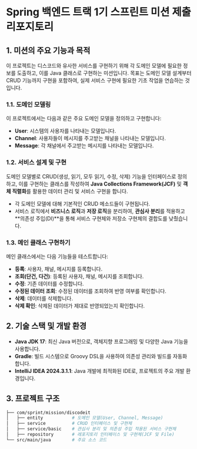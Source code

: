 # Spring 백엔드 트랙 1기 스프린트 미션 제출 리포지토리 

## 1. 미션의 주요 기능과 목적
이 프로젝트는 디스코드와 유사한 서비스를 구현하기 위해 각 도메인 모델에 필요한 정보를 도출하고, 이를 Java 클래스로 구현하는 미션입니다. 목표는 도메인 모델 설계부터 CRUD 기능까지 구현을 포함하여, 실제 서비스 구현에 필요한 기초 작업을 연습하는 것입니다.

### 1.1. 도메인 모델링
이 프로젝트에서는 다음과 같은 주요 도메인 모델을 정의하고 구현합니다:
- **User**: 시스템의 사용자를 나타내는 모델입니다.
- **Channel**: 사용자들이 메시지를 주고받는 채널을 나타내는 모델입니다.
- **Message**: 각 채널에서 주고받는 메시지를 나타내는 모델입니다.

### 1.2. 서비스 설계 및 구현
도메인 모델별로 CRUD(생성, 읽기, 모두 읽기, 수정, 삭제) 기능을 인터페이스로 정의하고, 이를 구현하는 클래스를 작성하여 **Java Collections Framework(JCF)** 및 **객체 직렬화**를 활용한 데이터 관리 및 서비스 구현을 합니다.
- 각 도메인 모델에 대해 기본적인 CRUD 메소드들이 구현됩니다.
- 서비스 로직에서 **비즈니스 로직**과 **저장 로직**을 분리하여, **관심사 분리**를 적용하고 **의존성 주입(DI)**을 통해 서비스 구현체와 저장소 구현체의 결합도를 낮췄습니다.
  
### 1.3. 메인 클래스 구현하기
메인 클래스에서는 다음 기능들을 테스트합니다:
- **등록**: 사용자, 채널, 메시지를 등록합니다.
- **조회(단건, 다건)**: 등록된 사용자, 채널, 메시지를 조회합니다.
- **수정**: 기존 데이터를 수정합니다.
- **수정된 데이터 조회**: 수정된 데이터를 조회하여 반영 여부를 확인합니다.
- **삭제**: 데이터를 삭제합니다.
- **삭제 확인**: 삭제된 데이터가 제대로 반영되었는지 확인합니다.

## 2. 기술 스택 및 개발 환경

- **Java JDK 17**: 최신 Java 버전으로, 객체지향 프로그래밍 및 다양한 Java 기능을 사용합니다.
- **Gradle**: 빌드 시스템으로 Groovy DSL을 사용하여 의존성 관리와 빌드를 자동화합니다.
- **IntelliJ IDEA 2024.3.1.1**: Java 개발에 최적화된 IDE로, 프로젝트의 주요 개발 환경입니다.

## 3. 프로젝트 구조

```bash
├── com/sprint/mission/discodeit
│   ├── entity           # 도메인 모델(User, Channel, Message)
│   ├── service          # CRUD 인터페이스 및 구현체
│   ├── service/basic    # 관심사 분리 및 의존성 주입 적용된 서비스 구현체
│   ├── repository       # 레포지토리 인터페이스 및 구현체(JCF 및 File)
└── src/main/java        # 주요 소스 코드
